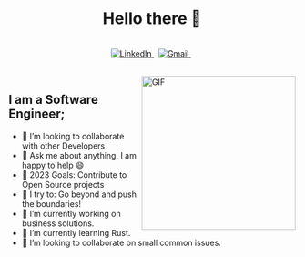 
<h1 align="center"><b>Hello there 👋</b></h1>

<p align="center">
    <br>
    <a href="https://www.linkedin.com/in/karolis-krušinskas-11070496/">
        <img src="https://img.shields.io/badge/linkedin-%230077B5.svg?&style=for-the-badge&logo=linkedin&logoColor=white" alt="LinkedIn" />
    </a>&nbsp;
    <a href="mailto:karolis.krusinskas@gmail.com">
        <img src="https://img.shields.io/badge/gmail-%23D14836.svg?&style=for-the-badge&logo=gmail&logoColor=white" alt="Gmail"/>
    </a>&nbsp;
</p>

<br>

<img align="right" height="270px" alt="GIF" src="https://i.pinimg.com/originals/e4/26/70/e426702edf874b181aced1e2fa5c6cde.gif" />

## I am a Software Engineer;
- 👯 I’m looking to collaborate with other Developers
- 💬 Ask me about anything, I am happy to help :smile:
- 🥅 2023 Goals: Contribute to Open Source projects
- 🧗 I try to: Go beyond and push the boundaries!
- 🔭 I’m currently working on business solutions.
- 🌱 I’m currently learning Rust.
- 👯 I’m looking to collaborate on small common issues.

<br>
